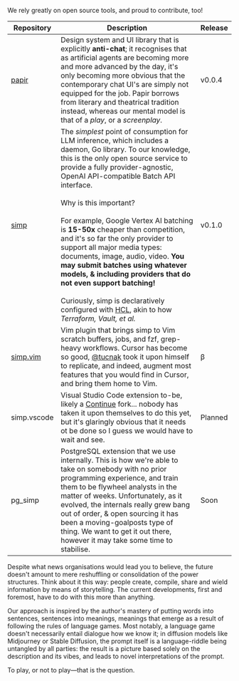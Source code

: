 We rely greatly on open source tools, and proud to contribute, too!

| Repository | Description | Release |
|-|-|-|
| [papir][1] | Design system and UI library that is explicitly **anti-chat**; it recognises that as artificial agents are becoming more and more advanced by the day, it's only becoming more obvious that the contemporary chat UI's are simply not equipped for the job. Papir borrows from literary and theatrical tradition instead, whereas our mental model is that of a _play_, or a _screenplay_. | v0.0.4 |
| [simp][2] | The _simplest_ point of consumption for LLM inference, which includes a daemon, Go library. To our knowledge, this is the only open source service to provide a fully provider-agnostic, OpenAI API-compatible Batch API interface. <br/><br/> Why is this important? <br/><br/> For example, Google Vertex AI batching is **15-50x** cheaper than competition, and it's so far the only provider to support all major media types: documents, image, audio, video. **You may submit batches using whatever models, & including providers that do not even support batching!** <br/><br/> Curiously, simp is declaratively configured with [HCL][5], akin to how _Terraform, Vault, et al._ | v0.1.0 |
| [simp.vim][4] | Vim plugin that brings simp to Vim scratch buffers, jobs, and fzf, grep-heavy workflows. Cursor has become so good, [@tucnak](https://github.com/tucnak) took it upon himself to replicate, and indeed, augment most features that you would find in Cursor, and bring them home to Vim.  | β |
| simp.vscode | Visual Studio Code extension to-be, likely a [Continue][6] fork... nobody has taken it upon themselves to do this yet, but it's glaringly obvious that it needs ot be done so I guess we would have to wait and see. | Planned |
| pg_simp | PostgreSQL extension that we use internally. This is how we're able to take on somebody with no prior programming experience, and train them to be flywheel analysts in the matter of weeks. Unfortunately, as it evolved, the internals really grew bang out of order, & open sourcing it has been a moving-goalposts type of thing. We want to get it out there, however it may take some time to stabilise. | Soon | 

Despite what news organisations would lead you to believe, the future doesn't amount to mere reshuffling or consolidation of the power structures. Think about it this way: people create, compile, share and wield information by means of storytelling. The current developments, first and foremost, have to do with this more than anything.

Our approach is inspired by the author's mastery of putting words into sentences, sentences into meanings, meanings that emerge as a result of following the rules of language games. Most notably, a language game doesn't necessarily entail dialogue how we know it; in diffusion models like Midjourney or Stable Diffusion, the prompt itself is a language-riddle being untangled by all parties: the result is a picture based solely on the description and its vibes, and leads to novel interpretations of the prompt.

To play, or not to play—that is the question.

[1]: https://github.com/busthorne/papir
[2]: https://github.com/busthorne/simp
[3]: https://github.com/busthorne/simp.vim
[4]: https://github.com/busthorne/pg_simp
[5]: https://developer.hashicorp.com/terraform/language/syntax/configuration
[6]: https://github.com/continuedev/continue
